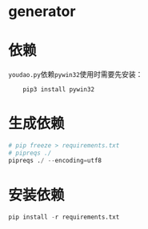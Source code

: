 # generator

# 依赖
`youdao.py`依赖`pywin32`使用时需要先安装：
```
	pip3 install pywin32
```

# 生成依赖
```python
# pip freeze > requirements.txt
# pipreqs ./
pipreqs ./ --encoding=utf8
```

# 安装依赖
```python	
pip install -r requirements.txt
```